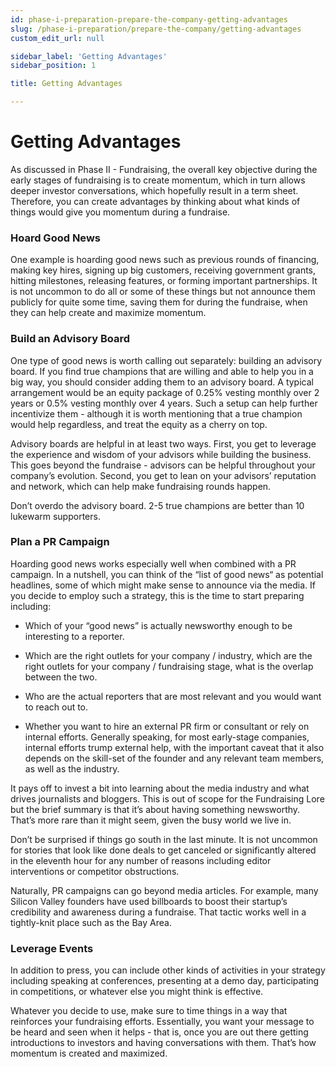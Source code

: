 ```yaml
---
id: phase-i-preparation-prepare-the-company-getting-advantages
slug: /phase-i-preparation/prepare-the-company/getting-advantages
custom_edit_url: null

sidebar_label: 'Getting Advantages'
sidebar_position: 1

title: Getting Advantages

---
```


# Getting Advantages

As discussed in Phase II - Fundraising, the overall key objective during the early stages of fundraising is to create momentum, which in turn allows deeper investor conversations, which hopefully result in a term sheet. Therefore, you can create advantages by thinking about what kinds of things would give you momentum during a fundraise. 

### Hoard Good News 

One example is hoarding good news such as previous rounds of financing, making key hires, signing up big customers, receiving government grants, hitting milestones, releasing features, or forming important partnerships. It is not uncommon to do all or some of these things but not announce them publicly for quite some time, saving them for during the fundraise, when they can help create and maximize momentum. 

### Build an Advisory Board

One type of good news is worth calling out separately: building an advisory board. If you find true champions that are willing and able to help you in a big way, you should consider adding them to an advisory board. A typical arrangement would be an equity package of 0.25% vesting monthly over 2 years or 0.5% vesting monthly over 4 years. Such a setup can help further incentivize them - although it is worth mentioning that a true champion would help regardless, and treat the equity as a cherry on top.

Advisory boards are helpful in at least two ways. First, you get to leverage the experience and wisdom of your advisors while building the business. This goes beyond the fundraise - advisors can be helpful throughout your company’s evolution. Second, you get to lean on your advisors’ reputation and network, which can help make fundraising rounds happen.

Don’t overdo the advisory board. 2-5 true champions are better than 10 lukewarm supporters.

### Plan a PR Campaign

Hoarding good news works especially well when combined with a PR campaign. In a nutshell, you can think of the “list of good news“ as potential headlines, some of which might make sense to announce via the media. If you decide to employ such a strategy, this is the time to start preparing including:

* Which of your “good news” is actually newsworthy enough to be interesting to a reporter.

* Which are the right outlets for your company / industry, which are the right outlets for your company / fundraising stage, what is the overlap between the two.

* Who are the actual reporters that are most relevant and you would want to reach out to.

* Whether you want to hire an external PR firm or consultant or rely on internal efforts. Generally speaking, for most early-stage companies, internal efforts trump external help, with the important caveat that it also depends on the skill-set of the founder and any relevant team members, as well as the industry.

It pays off to invest a bit into learning about the media industry and what drives journalists and bloggers. This is out of scope for the Fundraising Lore but the brief summary is that it’s about having something newsworthy. That’s more rare than it might seem, given the busy world we live in.

Don’t be surprised if things go south in the last minute. It is not uncommon for stories that look like done deals to get canceled or significantly altered in the eleventh hour for any number of reasons including editor interventions or competitor obstructions.

Naturally, PR campaigns can go beyond media articles. For example, many Silicon Valley founders have used billboards to boost their startup’s credibility and awareness during a fundraise. That tactic works well in a tightly-knit place such as the Bay Area.

### Leverage Events

In addition to press, you can include other kinds of activities in your strategy including speaking at conferences, presenting at a demo day, participating in competitions, or whatever else you might think is effective. 

Whatever you decide to use, make sure to time things in a way that reinforces your fundraising efforts. Essentially, you want your message to be heard and seen when it helps - that is, once you are out there getting introductions to investors and having conversations with them. That’s how momentum is created and maximized.